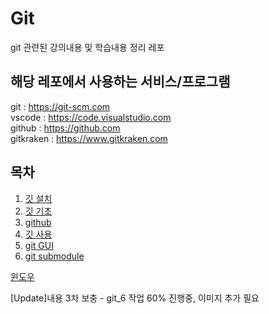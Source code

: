 Git
=
git 관련된 강의내용 및 학습내용 정리 레포


## 해당 레포에서 사용하는 서비스/프로그램  
git : https://git-scm.com  
vscode : https://code.visualstudio.com   
github : https://github.com  
gitkraken : https://www.gitkraken.com  


## 목차

1. [깃 설치](git_1.md)  
2. [깃 기초](git_2.md)   
3. [github](git_3.md)  
4. [깃 사용](git_4.md)  
5. [git GUI](git_5.md)
6. [git submodule](git_6.md)

[윈도우](window.md)  


[Update]내용 3차 보충 - git_6 작업 60% 진행중, 이미지 추가 필요
